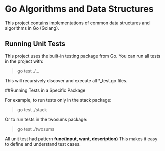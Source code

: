 # Go Algorithms and Data Structures

This project contains implementations of common data structures and algorithms in Go (Golang).

## Running Unit Tests

This project uses the built-in testing package from Go.
You can run all tests in the project with:

> go test ./...

This will recursively discover and execute all *_test.go files.

##Running Tests in a Specific Package

For example, to run tests only in the stack package:

> go test ./stack

Or to run tests in the twosums package:

> go test ./twosums

All unit test had pattern **func(input, want, description)** This makes it easy to define and understand test cases.